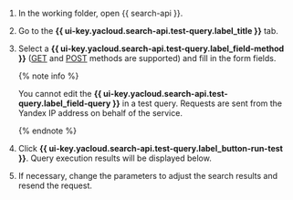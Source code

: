 1. In the working folder, open {{ search-api }}.
1. Go to the **{{ ui-key.yacloud.search-api.test-query.label_title }}** tab.
1. Select a **{{ ui-key.yacloud.search-api.test-query.label_field-method }}** ([GET](../../search-api/concepts/get-request.md) and [POST](../../search-api/concepts/post-request.md) methods are supported) and fill in the form fields.

   {% note info %}

   You cannot edit the **{{ ui-key.yacloud.search-api.test-query.label_field-query }}** in a test query. Requests are sent from the Yandex IP address on behalf of the service.

   {% endnote %}
1. Click **{{ ui-key.yacloud.search-api.test-query.label_button-run-test }}**. Query execution results will be displayed below.
1. If necessary, change the parameters to adjust the search results and resend the request.